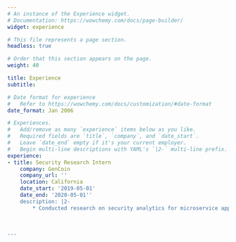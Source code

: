 ```yaml
---
# An instance of the Experience widget.
# Documentation: https://wowchemy.com/docs/page-builder/
widget: experience

# This file represents a page section.
headless: true

# Order that this section appears on the page.
weight: 40

title: Experience
subtitle:

# Date format for experience
#   Refer to https://wowchemy.com/docs/customization/#date-format
date_format: Jan 2006

# Experiences.
#   Add/remove as many `experience` items below as you like.
#   Required fields are `title`, `company`, and `date_start`.
#   Leave `date_end` empty if it's your current employer.
#   Begin multi-line descriptions with YAML's `|2-` multi-line prefix.
experience:
- title: Security Research Intern
    company: GenCoin
    company_url: ''
    location: California
    date_start: '2019-05-01'
    date_end: '2020-05-01''
    description: |2-
        * Conducted research on security analytics for microservice applications in cloud services specifically container based applications, resulting in successful vulnerability scanning of applications
   
        
  
---
```

